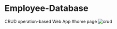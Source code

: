 # Employee-Database
CRUD operation-based Web App
#home page 
![crud](https://github.com/Tanmay03027/Employee-Database/assets/141415173/d0be3c09-610c-4e87-b5d2-052532a98575)
